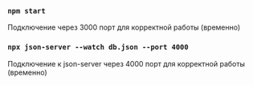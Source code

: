 ### `npm start`

Подключение через 3000 порт для корректной работы (временно)


### `npx json-server --watch db.json --port 4000`

Подключение к json-server через 4000 порт для корректной работы (временно)
